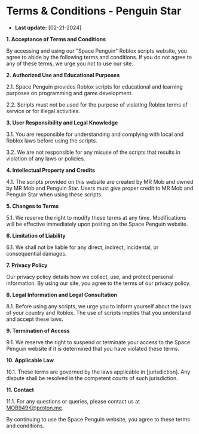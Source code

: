 # Terms & Conditions - Penguin Star
- **Last update:** [02-21-2024]

**1. Acceptance of Terms and Conditions**

By accessing and using our "Space Penguin" Roblox scripts website, you agree to abide by the following terms and conditions. If you do not agree to any of these terms, we urge you not to use our site.

**2. Authorized Use and Educational Purposes**

2.1. Space Penguin provides Roblox scripts for educational and learning purposes on programming and game development.

2.2. Scripts must not be used for the purpose of violating Roblox terms of service or for illegal activities.

**3. User Responsibility and Legal Knowledge**

3.1. You are responsible for understanding and complying with local and Roblox laws before using the scripts.

3.2. We are not responsible for any misuse of the scripts that results in violation of any laws or policies.

**4. Intellectual Property and Credits**

4.1. The scripts provided on this website are created by MR Mob and owned by MR Mob and Penguin Star. Users must give proper credit to MR Mob and Penguin Star when using these scripts.

**5. Changes to Terms**

5.1. We reserve the right to modify these terms at any time. Modifications will be effective immediately upon posting on the Space Penguin website.

**6. Limitation of Liability**

6.1. We shall not be liable for any direct, indirect, incidental, or consequential damages.

**7. Privacy Policy**

Our privacy policy details how we collect, use, and protect personal information. By using our site, you agree to the terms of our privacy policy.

**8. Legal Information and Legal Consultation**

8.1. Before using any scripts, we urge you to inform yourself about the laws of your country and Roblox. The use of scripts implies that you understand and accept these laws.

**9. Termination of Access**

9.1. We reserve the right to suspend or terminate your access to the Space Penguin website if it is determined that you have violated these terms.

**10. Applicable Law**

10.1. These terms are governed by the laws applicable in [jurisdiction]. Any dispute shall be resolved in the competent courts of such jurisdiction.

**11. Contact**

11.1. For any questions or queries, please contact us at [MOB949K@proton.me](mailto:MOB949K@proton.me).

By continuing to use the Space Penguin website, you agree to these terms and conditions.
